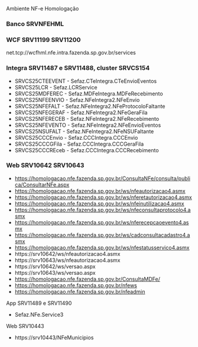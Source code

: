 ​​​Ambiente NF-e Homologação

### Banco SRVNFEHML
 
### WCF SRV11199 SRV11200
net.tcp://wcfhml.nfe.intra.fazenda.sp.gov.br/services
 
### Integra SRV11487 e SRV11488, cluster SRVCS154
- SRVCS25CTEEVENT   - Sefaz.CTeIntegra.CTeEnvioEventos
- SRVCS25LCR        - Sefaz.LCRService
- SRVCS25MDFEREC    - Sefaz.MDFeIntegra.MDFeRecebimento
- SRVCS25NFEENVIO   - Sefaz.NFeIntegra2.NFeEnvio
- SRVCS25NFEFALT    - Sefaz.NFeIntegra2.NFeProtocoloFaltante
- SRVCS25NFEGERAF   - Sefaz.NFeIntegra2.NFeGeraFila
- SRVCS25NFERECEB   - Sefaz.NFeIntegra2.NFeRecebimento
- SRVCS25NFEVENTO   - Sefaz.NFeIntegra2.NFeEnvioEventos
- SRVCS25NSUFALT    - Sefaz.NFeIntegra2.NFeNSUFaltante
- SRVCS25CCCEnvio   - Sefaz.CCCIntegra.CCCEnvio
- SRVCS25CCCGFila   - Sefaz.CCCIntegra.CCCGeraFila
- SRVCS25CCCREceb   - Sefaz.CCCIntegra.CCCRecebimento
 
### Web SRV10642 SRV10643
- https://homologacao.nfe.fazenda.sp.gov.br/ConsultaNFe/consulta/publica/ConsultarNFe.aspx
- https://homologacao.nfe.fazenda.sp.gov.br/ws/nfeautorizacao4.asmx
- https://homologacao.nfe.fazenda.sp.gov.br/ws/nferetautorizacao4.asmx
- https://homologacao.nfe.fazenda.sp.gov.br/ws/nfeinutilizacao4.asmx
- https://homologacao.nfe.fazenda.sp.gov.br/ws/nfeconsultaprotocolo4.asmx
- https://homologacao.nfe.fazenda.sp.gov.br/ws/nferecepcaoevento4.asmx
- https://homologacao.nfe.fazenda.sp.gov.br/ws/cadconsultacadastro4.asmx
- https://homologacao.nfe.fazenda.sp.gov.br/ws/nfestatusservico4.asmx
- https://srv10642/ws/nfeautorizacao4.asmx
- https://srv10643/ws/nfeautorizacao4.asmx
- https://srv10642/ws/versao.aspx
- https://srv10643/ws/versao.aspx
- https://homologacao.nfe.fazenda.sp.gov.br/ConsultaMDFe/
- https://homologacao.nfe.fazenda.sp.gov.br/nfews
- https://homologacao.nfe.fazenda.sp.gov.br/nfeadmin
 
App SRV11489 e SRV11490
- Sefaz.NFe.Service3
 
Web SRV10443
- https://srv10443/NFeMunicipios